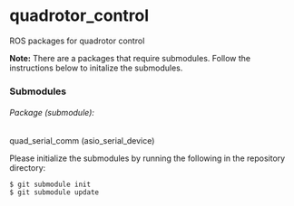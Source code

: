 quadrotor_control
=================

ROS packages for quadrotor control

**Note:** There are a packages that require submodules. Follow the instructions below to initalize the submodules.

### Submodules
###### Package (submodule):
quad\_serial\_comm (asio\_serial\_device)

Please initialize the submodules by running the following in the repository directory:

    $ git submodule init
    $ git submodule update
